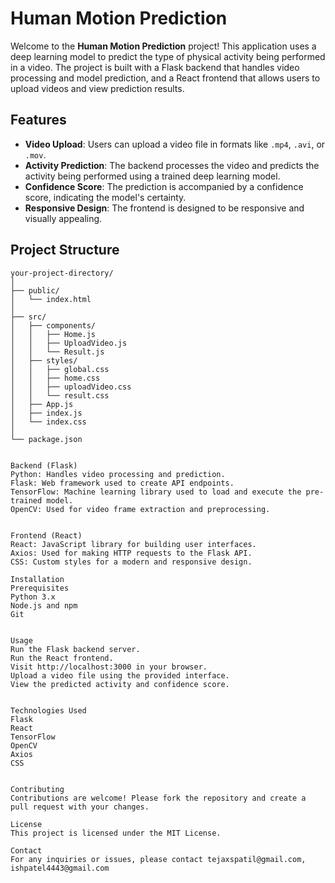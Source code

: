 # Human Motion Prediction

Welcome to the **Human Motion Prediction** project! This application uses a deep learning model to predict the type of physical activity being performed in a video. The project is built with a Flask backend that handles video processing and model prediction, and a React frontend that allows users to upload videos and view prediction results.

## Features

- **Video Upload**: Users can upload a video file in formats like `.mp4`, `.avi`, or `.mov`.
- **Activity Prediction**: The backend processes the video and predicts the activity being performed using a trained deep learning model.
- **Confidence Score**: The prediction is accompanied by a confidence score, indicating the model's certainty.
- **Responsive Design**: The frontend is designed to be responsive and visually appealing.

## Project Structure

```plaintext
your-project-directory/
│
├── public/
│   └── index.html
│
├── src/
│   ├── components/
│   │   ├── Home.js
│   │   ├── UploadVideo.js
│   │   └── Result.js
│   ├── styles/
│   │   ├── global.css
│   │   ├── home.css
│   │   ├── uploadVideo.css
│   │   └── result.css
│   ├── App.js
│   ├── index.js
│   └── index.css
│
└── package.json


Backend (Flask)
Python: Handles video processing and prediction.
Flask: Web framework used to create API endpoints.
TensorFlow: Machine learning library used to load and execute the pre-trained model.
OpenCV: Used for video frame extraction and preprocessing.


Frontend (React)
React: JavaScript library for building user interfaces.
Axios: Used for making HTTP requests to the Flask API.
CSS: Custom styles for a modern and responsive design.

Installation
Prerequisites
Python 3.x
Node.js and npm
Git


Usage
Run the Flask backend server.
Run the React frontend.
Visit http://localhost:3000 in your browser.
Upload a video file using the provided interface.
View the predicted activity and confidence score.


Technologies Used
Flask
React
TensorFlow
OpenCV
Axios
CSS


Contributing
Contributions are welcome! Please fork the repository and create a pull request with your changes.

License
This project is licensed under the MIT License.

Contact
For any inquiries or issues, please contact tejaxspatil@gmail.com, ishpatel4443@gmail.com
